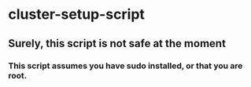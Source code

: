 # cluster-setup-script

## Surely, this script is not safe at the moment

### This script assumes you have sudo installed, or that you are root.
